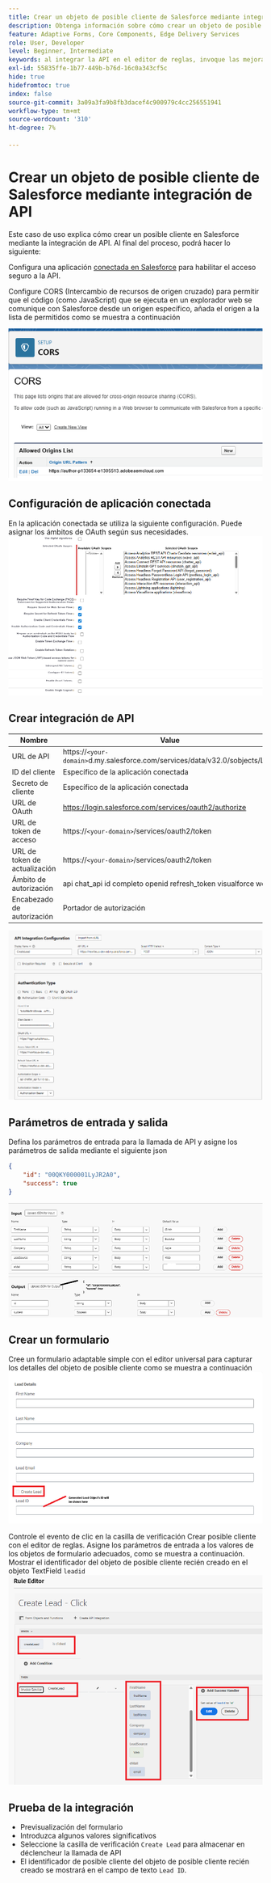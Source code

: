 ```yaml
---
title: Crear un objeto de posible cliente de Salesforce mediante integración de API
description: Obtenga información sobre cómo crear un objeto de posible cliente de Salesforce mediante la integración de API.
feature: Adaptive Forms, Core Components, Edge Delivery Services
role: User, Developer
level: Beginner, Intermediate
keywords: al integrar la API en el editor de reglas, invoque las mejoras del servicio
exl-id: 55835ffe-1b77-449b-b76d-16c0a343cf5c
hide: true
hidefromtoc: true
index: false
source-git-commit: 3a09a3fa9b8fb3dacef4c900979c4cc256551941
workflow-type: tm+mt
source-wordcount: '310'
ht-degree: 7%

---
```


# Crear un objeto de posible cliente de Salesforce mediante integración de API

Este caso de uso explica cómo crear un posible cliente en Salesforce mediante la integración de API. Al final del proceso, podrá hacer lo siguiente:

Configura una aplicación [conectada en Salesforce](https://help.salesforce.com/s/articleView?id=platform.ev_relay_create_connected_app.htm&type=5) para habilitar el acceso seguro a la API.

Configure CORS (Intercambio de recursos de origen cruzado) para permitir que el código (como JavaScript) que se ejecuta en un explorador web se comunique con Salesforce desde un origen específico, añada el origen a la lista de permitidos como se muestra a continuación

![cors](assets/salesforce-cors.png)

## Configuración de aplicación conectada

En la aplicación conectada se utiliza la siguiente configuración. Puede asignar los ámbitos de OAuth según sus necesidades.
![connected-app-settings](assets/salesforce-connected-app-settings.png)

## Crear integración de API

| Nombre | Value |
|--------------------------------|------------------|
| URL de API | https://`<your-domain>`d.my.salesforce.com/services/data/v32.0/sobjects/Lead |
| ID del cliente | Específico de la aplicación conectada |
| Secreto de cliente | Específico de la aplicación conectada |
| URL de OAuth | https://login.salesforce.com/services/oauth2/authorize |
| URL de token de acceso | https://`<your-domain>`/services/oauth2/token |
| URL de token de actualización | https://`<your-domain>`/services/oauth2/token |
| Ámbito de autorización | api chat_api id completo openid refresh_token visualforce web |
| Encabezado de autorización | Portador de autorización |

![integración de api](assets/salesforce-api-integration-create-lead.png)

## Parámetros de entrada y salida

Defina los parámetros de entrada para la llamada de API y asigne los parámetros de salida mediante el siguiente json

```json
{
    "id": "00QKY000001LyJR2A0",
    "success": true
}
```

![entrada-salida](assets/create-lead-api-integration-input-output.png)

## Crear un formulario

Cree un formulario adaptable simple con el editor universal para capturar los detalles del objeto de posible cliente como se muestra a continuación
![formulario-objeto-de-posible cliente](assets/create-lead.png)

Controle el evento de clic en la casilla de verificación Crear posible cliente con el editor de reglas. Asigne los parámetros de entrada a los valores de los objetos de formulario adecuados, como se muestra a continuación. Mostrar el identificador del objeto de posible cliente recién creado en el objeto TextField `leadid`
![editor de reglas](assets/create-leade-rule-editor.png)

## Prueba de la integración

- Previsualización del formulario
- Introduzca algunos valores significativos
- Seleccione la casilla de verificación `Create Lead` para almacenar en déclencheur la llamada de API
- El identificador de posible cliente del objeto de posible cliente recién creado se mostrará en el campo de texto `Lead ID`.
